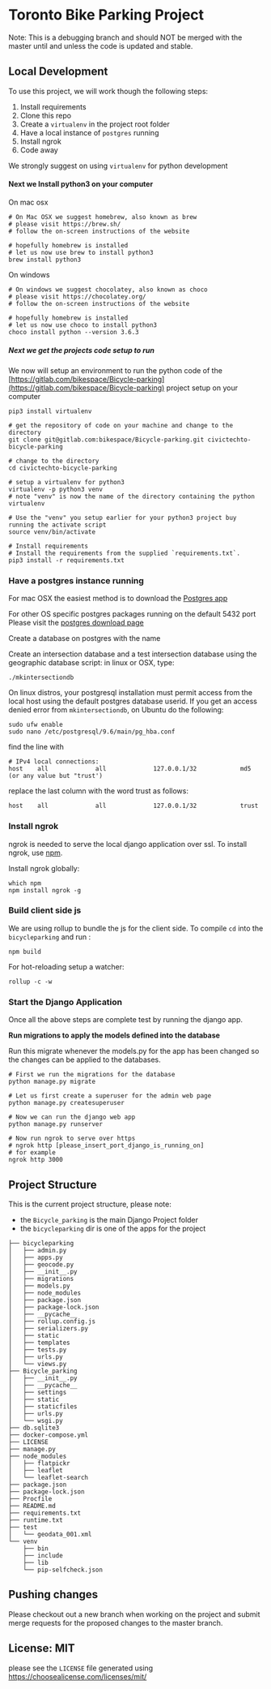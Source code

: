 # Toronto Bike Parking Project

Note: This is a debugging branch and should NOT be merged with the master until and unless the code is updated and stable.

## Local Development

To use this project, we will work though the following steps:

1. Install requirements
2. Clone this repo
3. Create a `virtualenv` in the project root folder
4. Have a local instance of `postgres` running
5. Install ngrok
6. Code away

We strongly suggest on using `virtualenv` for python development

#### Next we Install python3 on your computer

On mac osx

```shell
# On Mac OSX we suggest homebrew, also known as brew
# please visit https://brew.sh/
# follow the on-screen instructions of the website

# hopefully homebrew is installed
# let us now use brew to install python3
brew install python3
```

On windows

```shell
# On windows we suggest chocolatey, also known as choco
# please visit https://chocolatey.org/
# follow the on-screen instructions of the website

# hopefully homebrew is installed
# let us now use choco to install python3
choco install python --version 3.6.3
```

##### Next we get the projects code setup to run

We now will setup an environment to run the python code of
the [https://gitlab.com/bikespace/Bicycle-parking](https://gitlab.com/bikespace/Bicycle-parking) project setup on your computer

```shell
pip3 install virtualenv

# get the repository of code on your machine and change to the directory
git clone git@gitlab.com:bikespace/Bicycle-parking.git civictechto-bicycle-parking

# change to the directory
cd civictechto-bicycle-parking

# setup a virtualenv for python3
virtualenv -p python3 venv
# note "venv" is now the name of the directory containing the python virtualenv

# Use the "venv" you setup earlier for your python3 project buy running the activate script
source venv/bin/activate

# Install requirements
# Install the requirements from the supplied `requirements.txt`.
pip3 install -r requirements.txt
```

### Have a postgres instance running

For mac OSX the easiest method is to download the [Postgres app](http://postgresapp.com/)

For other OS specific postgres packages running on the default 5432 port
Please visit the [postgres download page](https://www.postgresql.org/download/)

Create a database on postgres with the name

Create an intersection database and a test intersection database using the geographic database script:
in linux or OSX, type:

```shell
./mkintersectiondb
```

On linux distros, your postgresql installation must permit access from the local host using the
default postgres database userid. If you get an access denied error from `mkintersectiondb`, 
on Ubuntu do the following:

```shell
sudo ufw enable
sudo nano /etc/postgresql/9.6/main/pg_hba.conf 
```

find the line with
```shell
# IPv4 local connections:
host    all             all             127.0.0.1/32            md5 (or any value but "trust')

```

replace the last column with the word trust as follows:

```shell
host    all             all             127.0.0.1/32            trust
```

### Install ngrok

ngrok is needed to serve the local django application over ssl.
To install ngrok, use [npm](https://www.npmjs.com/get-npm).

Install ngrok globally:

```shell
which npm
npm install ngrok -g
```
### Build client side js

We are using rollup to bundle the js for the client side. To compile `cd` into the `bicycleparking` and run :

```shell
npm build
```

For hot-reloading setup a watcher:

```shell
rollup -c -w
```

### Start the Django Application

Once all the above steps are complete test by running the django app.

**Run migrations to apply the models defined into the database**

Run this migrate whenever the models.py for the app has been changed so the
changes can be applied to the databases.

```shell
# First we run the migrations for the database
python manage.py migrate

# Let us first create a superuser for the admin web page
python manage.py createsuperuser

# Now we can run the django web app
python manage.py runserver

# Now run ngrok to serve over https
# ngrok http [please_insert_port_django_is_running_on]
# for example
ngrok http 3000
```

## Project Structure

This is the current project structure, please note:

- the `Bicycle_parking` is the main Django Project folder
- the `bicycleparking` dir is one of the apps for the project

```
├── bicycleparking
│   ├── admin.py
│   ├── apps.py
│   ├── geocode.py
│   ├── __init__.py
│   ├── migrations
│   ├── models.py
│   ├── node_modules
│   ├── package.json
│   ├── package-lock.json
│   ├── __pycache__
│   ├── rollup.config.js
│   ├── serializers.py
│   ├── static
│   ├── templates
│   ├── tests.py
│   ├── urls.py
│   └── views.py
├── Bicycle_parking
│   ├── __init__.py
│   ├── __pycache__
│   ├── settings
│   ├── static
│   ├── staticfiles
│   ├── urls.py
│   └── wsgi.py
├── db.sqlite3
├── docker-compose.yml
├── LICENSE
├── manage.py
├── node_modules
│   ├── flatpickr
│   ├── leaflet
│   └── leaflet-search
├── package.json
├── package-lock.json
├── Procfile
├── README.md
├── requirements.txt
├── runtime.txt
├── test
│   └── geodata_001.xml
└── venv
    ├── bin
    ├── include
    ├── lib
    └── pip-selfcheck.json
```

## Pushing changes

Please checkout out a new branch when working on the project and submit merge requests
for the proposed changes to the master branch.

## License: MIT

please see the `LICENSE` file
generated using https://choosealicense.com/licenses/mit/
